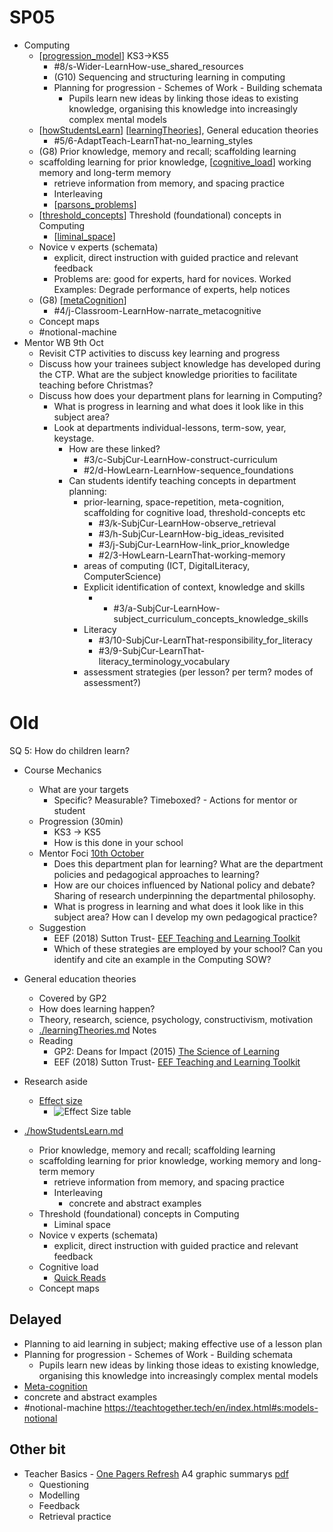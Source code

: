 SP05
====


* Computing
    * [[progression_model]] KS3->KS5
        * #8/s-Wider-LearnHow-use_shared_resources
        * (G10) Sequencing and structuring learning in computing
        * Planning for progression - Schemes of Work - Building schemata
            * Pupils learn new ideas by linking those ideas to existing knowledge, organising this knowledge into increasingly complex mental models
    * [[howStudentsLearn]] [[learningTheories]], General education theories
        * #5/6-AdaptTeach-LearnThat-no_learning_styles
    * (G8) Prior knowledge, memory and recall; scaffolding learning
    * scaffolding learning for prior knowledge, [[cognitive_load]] working memory and long-term memory
        * retrieve information from memory, and spacing practice
        * Interleaving
        * [[parsons_problems]]
    * [[threshold_concepts]]  Threshold (foundational) concepts in Computing
        * [[liminal_space]]
    * Novice v experts (schemata)
        * explicit, direct instruction with guided practice and relevant feedback
        * Problems are: good for experts, hard for novices. Worked Examples: Degrade performance of experts, help notices
    * (G8) [[metaCognition]]
        * #4/j-Classroom-LearnHow-narrate_metacognitive
    * Concept maps
    * #notional-machine
* Mentor WB 9th Oct
    * Revisit CTP activities to discuss key learning and progress
    * Discuss how your trainees subject knowledge has developed during the CTP. What are the subject knowledge priorities to facilitate teaching before Christmas?
    * Discuss how does your department plans for learning in Computing?
        * What is progress in learning and what does it look like in this subject area?
        * Look at departments individual-lessons, term-sow, year, keystage. 
            * How are these linked?
                * #3/c-SubjCur-LearnHow-construct-curriculum
                * #2/d-HowLearn-LearnHow-sequence_foundations
            * Can students identify teaching concepts in department planning:
                * prior-learning, space-repetition, meta-cognition, scaffolding for cognitive load, threshold-concepts etc
                    * #3/k-SubjCur-LearnHow-observe_retrieval 
                    * #3/h-SubjCur-LearnHow-big_ideas_revisited
                    * #3/j-SubjCur-LearnHow-link_prior_knowledge
                    * #2/3-HowLearn-LearnThat-working-memory
                * areas of computing (ICT, DigitalLiteracy, ComputerScience)
                * Explicit identification of context, knowledge and skills
                    * * #3/a-SubjCur-LearnHow-subject_curriculum_concepts_knowledge_skills
                * Literacy
                    * #3/10-SubjCur-LearnThat-responsibility_for_literacy
                    * #3/9-SubjCur-LearnThat-literacy_terminology_vocabulary
                * assessment strategies (per lesson? per term? modes of assessment?)




Old
===

SQ 5: How do children learn?



* Course Mechanics
    * What are your targets
        * Specific? Measurable? Timeboxed? - Actions for mentor or student
    * Progression (30min)
        * KS3 -> KS5
        * How is this done in your school
    * Mentor Foci [10th October](https://cccu-my.sharepoint.com/personal/sm1161_canterbury_ac_uk/_layouts/15/WopiFrame.aspx?sourcedoc=%2Fpersonal%2Fsm1161%5Fcanterbury%5Fac%5Fuk%2FDocuments%2FClass%20Notebooks%2FCCCU%20SD%20e%2Dportfolio%2022%20%2D%20Science%2FAll%20Documentation%20%28Read%20only%29&action=view&wd=target%28Mentor%20Meeting%20Journal.one%7C060f1e57-f9a0-4118-bf63-d3874e970c67%2FWB%2010th%20October%7C0d9b4e57-86af-dd4e-8e70-3cebfb3a5032%2F%29&wdorigin=NavigationUrl)
        * Does this department plan for learning? What are the department policies and pedagogical approaches to learning?
        * How are our choices influenced by National policy and debate? Sharing of research underpinning the departmental philosophy.
        * What is progress in learning and what does it look like in this subject area? How can I develop my own pedagogical practice?
    * Suggestion
        * EEF (2018) Sutton Trust- [EEF Teaching and Learning Toolkit](https://educationendowmentfoundation.org.uk/education-evidence/teaching-learning-toolkit)
        * Which of these strategies are employed by your school? Can you identify and cite an example in the Computing SOW?


* General education theories
    * Covered by GP2
    * How does learning happen?
    * Theory, research, science, psychology, constructivism, motivation
    * [./learningTheories.md](./learningTheories.md) Notes
    * Reading
        * GP2: Deans for Impact (2015) [The Science of Learning](https://deansforimpact.org/resources/the-science-of-learning/)
        * EEF (2018) Sutton Trust- [EEF Teaching and Learning Toolkit](https://educationendowmentfoundation.org.uk/education-evidence/teaching-learning-toolkit)
* Research aside
    * [Effect size](https://www.simplypsychology.org/effect-size.html)
        * ![Effect Size table](https://www.simplypsychology.org/cohen-d.jpg)





* [./howStudentsLearn.md](./howStudentsLearn.md)
    * Prior knowledge, memory and recall; scaffolding learning
    * scaffolding learning for prior knowledge, working memory and long-term memory
        * retrieve information from memory, and spacing practice
        * Interleaving
            * concrete and abstract examples
    * Threshold (foundational) concepts in Computing
        * Liminal space
    * Novice v experts (schemata)
        * explicit, direct instruction with guided practice and relevant feedback
    * Cognitive load
        * [Quick Reads](https://raspberrypi-education.s3-eu-west-1.amazonaws.com/Quick+Reads/Pedagogy+Quick+Read+13+-+Parson's+Problems.pdf)
    * Concept maps




Delayed
-------

* Planning to aid learning in subject; making effective use of a lesson plan
* Planning for progression - Schemes of Work - Building schemata
    * Pupils learn new ideas by linking those ideas to existing knowledge, organising this knowledge into increasingly complex mental models
* [Meta-cognition](./metaCognition.md)
* concrete and abstract examples
* #notional-machine https://teachtogether.tech/en/index.html#s:models-notional



Other bit
----------

* Teacher Basics - [One Pagers Refresh](https://www.jamieleeclark.com/blog/one-pagers-refresh) A4 graphic summarys [pdf](https://www.dropbox.com/s/v53o8ku5kr57cuk/One%20Pagers%20All%20PDF.pdf?dl=0)
    * Questioning
    * Modelling
    * Feedback
    * Retrieval practice


[//begin]: # "Autogenerated link references for markdown compatibility"
[progression_model]: progression_model.md "progression_model"
[howStudentsLearn]: howStudentsLearn.md "How Students Learn"
[learningTheories]: learningTheories.md "Learning Theories"
[cognitive_load]: cognitive_load.md "cognitive_load"
[parsons_problems]: parsons_problems.md "parsons_problems"
[threshold_concepts]: threshold_concepts.md "Threshold Concepts and Liminal Space"
[liminal_space]: liminal_space.md "liminal_space"
[metaCognition]: metaCognition.md "Meta-cognition"
[//end]: # "Autogenerated link references"